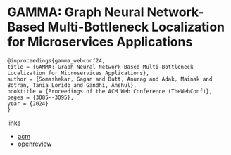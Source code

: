 # GAMMA: Graph Neural Network-Based Multi-Bottleneck Localization for Microservices Applications

```
@inproceedings{gamma_webconf24,
title = {GAMMA: Graph Neural Network-Based Multi-Bottleneck Localization for Microservices Applications},
author = {Somashekar, Gagan and Dutt, Anurag and Adak, Mainak and Botran, Tania Lorido and Gandhi, Anshul},
booktitle = {Proceedings of the ACM Web Conference (TheWebConf)},
pages = {3085--3095},
year = {2024}
}
```

links
- [acm](https://dl.acm.org/doi/10.1145/3589334.3645665)
- [openreview](https://openreview.net/forum?id=pVMA9y45tU)
